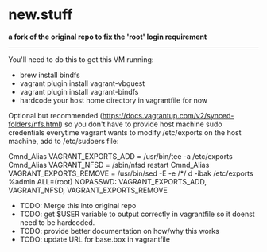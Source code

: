 new.stuff
====

**a fork of the original repo to fix the 'root' login requirement**

----

You'll need to do this to get this VM running:

* brew install bindfs
* vagrant plugin install vagrant-vbguest
* vagrant plugin install vagrant-bindfs
* hardcode your host home directory in vagrantfile for now

Optional but recommended (https://docs.vagrantup.com/v2/synced-folders/nfs.html) so you don't have to provide host machine sudo credentials everytime vagrant wants to modify /etc/exports on the host machine, add to /etc/sudoers file:

Cmnd_Alias VAGRANT_EXPORTS_ADD = /usr/bin/tee -a /etc/exports
Cmnd_Alias VAGRANT_NFSD = /sbin/nfsd restart
Cmnd_Alias VAGRANT_EXPORTS_REMOVE = /usr/bin/sed -E -e /*/ d -ibak /etc/exports
%admin ALL=(root) NOPASSWD: VAGRANT_EXPORTS_ADD, VAGRANT_NFSD, VAGRANT_EXPORTS_REMOVE

* TODO: Merge this into original repo
* TODO: get $USER variable to output correctly in vagrantfile so it doenst need to be hardcoded.
* TODO: provide better documentation on how/why this works
* TODO: update URL for base.box in vagrantfile